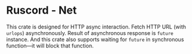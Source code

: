 # Ruscord - Net

This crate is designed for HTTP async interaction.
Fetch HTTP URL (with `urlops`) asynchronously.
Result of asynchronous response is `future` instance.
And this crate also supports waiting for `future` in synchronous function—it will block that function.
